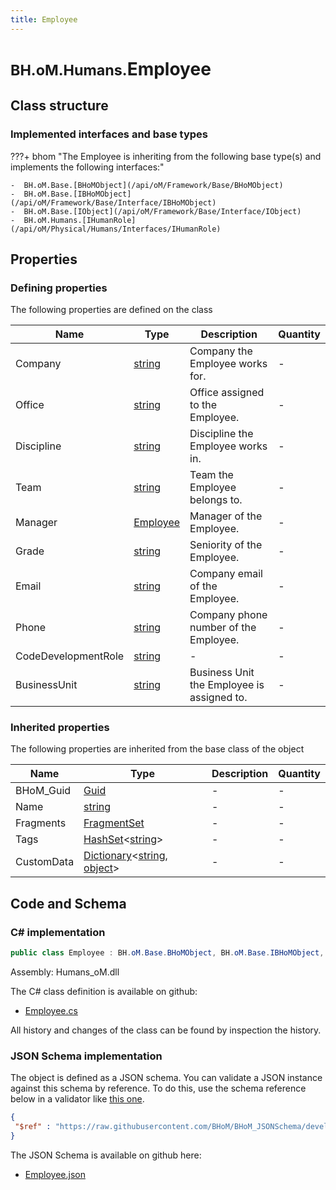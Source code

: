 ```yaml
---
title: Employee
---
```


# <small>BH.oM.Humans.</small>**Employee**



## Class structure

### Implemented interfaces and base types

???+ bhom "The Employee is inheriting from the following base type(s) and implements the following interfaces:"

    -  BH.oM.Base.[BHoMObject](/api/oM/Framework/Base/BHoMObject)
    -  BH.oM.Base.[IBHoMObject](/api/oM/Framework/Base/Interface/IBHoMObject)
    -  BH.oM.Base.[IObject](/api/oM/Framework/Base/Interface/IObject)
    -  BH.oM.Humans.[IHumanRole](/api/oM/Physical/Humans/Interfaces/IHumanRole)


## Properties



### Defining properties

The following properties are defined on the class

| Name             | Type             | Description      | Quantity         |
|------------------|------------------|------------------|------------------|
| Company | [string](https://learn.microsoft.com/en-us/dotnet/api/System.String?view=netstandard-2.0) | Company the Employee works for. | - |
| Office | [string](https://learn.microsoft.com/en-us/dotnet/api/System.String?view=netstandard-2.0) | Office assigned to the Employee. | - |
| Discipline | [string](https://learn.microsoft.com/en-us/dotnet/api/System.String?view=netstandard-2.0) | Discipline the Employee works in. | - |
| Team | [string](https://learn.microsoft.com/en-us/dotnet/api/System.String?view=netstandard-2.0) | Team the Employee belongs to. | - |
| Manager | [Employee](/api/oM/Physical/Humans/Employee) | Manager of the Employee. | - |
| Grade | [string](https://learn.microsoft.com/en-us/dotnet/api/System.String?view=netstandard-2.0) | Seniority of the Employee. | - |
| Email | [string](https://learn.microsoft.com/en-us/dotnet/api/System.String?view=netstandard-2.0) | Company email of the Employee. | - |
| Phone | [string](https://learn.microsoft.com/en-us/dotnet/api/System.String?view=netstandard-2.0) | Company phone number of the Employee. | - |
| CodeDevelopmentRole | [string](https://learn.microsoft.com/en-us/dotnet/api/System.String?view=netstandard-2.0) | - | - |
| BusinessUnit | [string](https://learn.microsoft.com/en-us/dotnet/api/System.String?view=netstandard-2.0) | Business Unit the Employee is assigned to. | - |


### Inherited properties
The following properties are inherited from the base class of the object

| Name             | Type             | Description      | Quantity         |
|------------------|------------------|------------------|------------------|
| BHoM_Guid | [Guid](https://learn.microsoft.com/en-us/dotnet/api/System.Guid?view=netstandard-2.0) | - | - |
| Name | [string](https://learn.microsoft.com/en-us/dotnet/api/System.String?view=netstandard-2.0) | - | - |
| Fragments | [FragmentSet](/api/oM/Framework/Base/FragmentSet) | - | - |
| Tags | [HashSet](https://learn.microsoft.com/en-us/dotnet/api/System.Collections.Generic.HashSet-1?view=netstandard-2.0)&lt;[string](https://learn.microsoft.com/en-us/dotnet/api/System.String?view=netstandard-2.0)&gt; | - | - |
| CustomData | [Dictionary](https://learn.microsoft.com/en-us/dotnet/api/System.Collections.Generic.Dictionary-2?view=netstandard-2.0)&lt;[string](https://learn.microsoft.com/en-us/dotnet/api/System.String?view=netstandard-2.0), [object](https://learn.microsoft.com/en-us/dotnet/api/System.Object?view=netstandard-2.0)&gt; | - | - |


## Code and Schema

### C# implementation

``` C# title="C#"
public class Employee : BH.oM.Base.BHoMObject, BH.oM.Base.IBHoMObject, BH.oM.Base.IObject, BH.oM.Humans.IHumanRole
```

Assembly: Humans_oM.dll

The C# class definition is available on github:

- [Employee.cs](https://github.com/BHoM/BHoM/blob/develop/Humans_oM/Employee.cs)

All history and changes of the class can be found by inspection the history.
### JSON Schema implementation

The object is defined as a JSON schema. You can validate a JSON instance against this schema by reference. To do this, use the schema reference below in a validator like [this one](https://www.jsonschemavalidator.net/).

``` json title="JSON Schema"
{
 "$ref" : "https://raw.githubusercontent.com/BHoM/BHoM_JSONSchema/develop/Humans_oM/Employee.json"
}
```

The JSON Schema is available on github here:

- [Employee.json](https://github.com/BHoM/BHoM_JSONSchema/blob/develop/Humans_oM/Employee.json)
